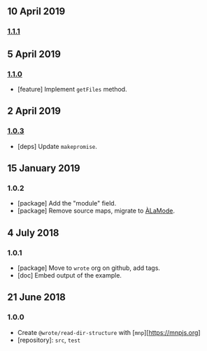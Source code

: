 ## 10 April 2019

### [1.1.1](https://github.com/wrote/read-dir-structure/compare/v1.1.0...v1.1.1)

## 5 April 2019

### [1.1.0](https://github.com/wrote/read-dir-structure/compare/v1.0.3...v1.1.0)

- [feature] Implement `getFiles` method.

## 2 April 2019

### [1.0.3](https://github.com/wrote/read-dir-structure/compare/v1.0.2...v1.0.3)

- [deps] Update `makepromise`.

## 15 January 2019

### 1.0.2

- [package] Add the "module" field.
- [package] Remove source maps, migrate to [ÀLaMode](https://alamode.cc).

## 4 July 2018

### 1.0.1

- [package] Move to `wrote` org on github, add tags.
- [doc] Embed output of the example.

## 21 June 2018

### 1.0.0

- Create `@wrote/read-dir-structure` with [`mnp`][https://mnpjs.org]
- [repository]: `src`, `test`
